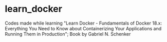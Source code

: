# learn_docker
Codes made while learning "Learn Docker - Fundamentals of Docker 18.x: Everything You Need to Know about Containerizing Your Applications and Running Them in Production"; Book by Gabriel N. Schenker

